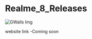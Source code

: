 # Realme_8_Releases
![GWalls Img](\_github_img\Realme-8-4G.jpg "Banner")

website link -Coming soon
